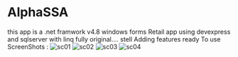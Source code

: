 # AlphaSSA
this app is a .net framwork v4.8 windows forms Retail app using devexpress and sqlserver with linq
fully original....
stell Adding features 
ready To use 
ScreenShots :
![sc01](https://user-images.githubusercontent.com/49443121/211604187-d5151cb6-3b86-480f-9ac6-a6f5eadb8ec4.png)
![sc02](https://user-images.githubusercontent.com/49443121/211604671-75ad5ac6-1094-4d03-8644-1d7798453b47.png)
![sc03](https://user-images.githubusercontent.com/49443121/211604984-3a083ae9-508a-482e-b5cb-90d32bfd131a.png)
![sc04](https://user-images.githubusercontent.com/49443121/211605430-34714d0a-088a-4381-a284-26cae16733ad.png)


